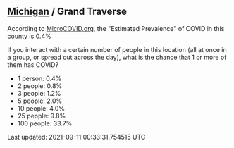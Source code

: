 
## [Michigan](/united-states/michigan) / Grand Traverse

According to [MicroCOVID.org](http://microcovid.org),
the "Estimated Prevalence" of COVID in this county is 0.4%

If you interact with a certain number of people in this location
(all at once in a group, or spread out across the day), what is the chance that
1 or more of them has COVID?

- 1 person: 0.4%
- 2 people: 0.8%
- 3 people: 1.2%
- 5 people: 2.0%
- 10 people: 4.0%
- 25 people: 9.8%
- 100 people: 33.7%

Last updated: 2021-09-11 00:33:31.754515 UTC
